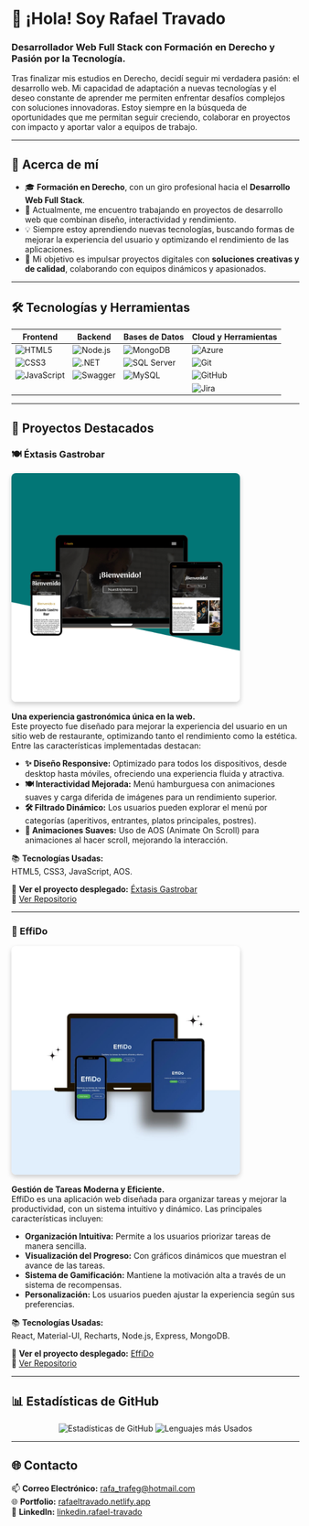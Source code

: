 # 👋 ¡Hola! Soy Rafael Travado

### **Desarrollador Web Full Stack** con Formación en Derecho y Pasión por la Tecnología.

Tras finalizar mis estudios en Derecho, decidí seguir mi verdadera pasión: el desarrollo web. Mi capacidad de adaptación a nuevas tecnologías y el deseo constante de aprender me permiten enfrentar desafíos complejos con soluciones innovadoras. Estoy siempre en la búsqueda de oportunidades que me permitan seguir creciendo, colaborar en proyectos con impacto y aportar valor a equipos de trabajo.

---

## 🌱 Acerca de mí

- 🎓 **Formación en Derecho**, con un giro profesional hacia el **Desarrollo Web Full Stack**.
- 🔭 Actualmente, me encuentro trabajando en proyectos de desarrollo web que combinan diseño, interactividad y rendimiento.
- 💡 Siempre estoy aprendiendo nuevas tecnologías, buscando formas de mejorar la experiencia del usuario y optimizando el rendimiento de las aplicaciones.
- 🚀 Mi objetivo es impulsar proyectos digitales con **soluciones creativas y de calidad**, colaborando con equipos dinámicos y apasionados.

---

## 🛠️ Tecnologías y Herramientas

| **Frontend** | **Backend** | **Bases de Datos** | **Cloud y Herramientas** |
|--------------|-------------|--------------------|--------------------------|
| ![HTML5](https://img.shields.io/badge/HTML5-E34F26?style=for-the-badge&logo=html5&logoColor=white) | ![Node.js](https://img.shields.io/badge/Node.js-339933?style=for-the-badge&logo=nodedotjs&logoColor=white) | ![MongoDB](https://img.shields.io/badge/MongoDB-47A248?style=for-the-badge&logo=mongodb&logoColor=white) | ![Azure](https://img.shields.io/badge/Microsoft_Azure-0089D6?style=for-the-badge&logo=microsoft-azure&logoColor=white) |
| ![CSS3](https://img.shields.io/badge/CSS3-1572B6?style=for-the-badge&logo=css3&logoColor=white) | ![.NET](https://img.shields.io/badge/.NET-512BD4?style=for-the-badge&logo=dotnet&logoColor=white) | ![SQL Server](https://img.shields.io/badge/Microsoft%20SQL%20Server-CC2927?style=for-the-badge&logo=microsoft%20sql%20server&logoColor=white) | ![Git](https://img.shields.io/badge/Git-F05032?style=for-the-badge&logo=git&logoColor=white) |
| ![JavaScript](https://img.shields.io/badge/JavaScript-F7DF1E?style=for-the-badge&logo=javascript&logoColor=black) | ![Swagger](https://img.shields.io/badge/Swagger-85EA2D?style=for-the-badge&logo=swagger&logoColor=black) | ![MySQL](https://img.shields.io/badge/MySQL-4479A1?style=for-the-badge&logo=mysql&logoColor=white) | ![GitHub](https://img.shields.io/badge/GitHub-181717?style=for-the-badge&logo=github&logoColor=white) |
|              |             |                    | ![Jira](https://img.shields.io/badge/Jira-0052CC?style=for-the-badge&logo=jira&logoColor=white) |

---

## 🚀 Proyectos Destacados

### 🍽️ Éxtasis Gastrobar
<img src="https://github.com/Rafael-TF/Portafolio/raw/main/src/Recursos/extasis/Extasis.png" alt="Éxtasis Gastrobar" width="400" style="border-radius: 8px; box-shadow: 0 4px 8px rgba(0,0,0,0.2);"/>

**Una experiencia gastronómica única en la web.**  
Este proyecto fue diseñado para mejorar la experiencia del usuario en un sitio web de restaurante, optimizando tanto el rendimiento como la estética. Entre las características implementadas destacan:

- **✨ Diseño Responsive:** Optimizado para todos los dispositivos, desde desktop hasta móviles, ofreciendo una experiencia fluida y atractiva.
- **🍽️ Interactividad Mejorada:** Menú hamburguesa con animaciones suaves y carga diferida de imágenes para un rendimiento superior.
- **🛠️ Filtrado Dinámico:** Los usuarios pueden explorar el menú por categorías (aperitivos, entrantes, platos principales, postres).
- **🎨 Animaciones Suaves:** Uso de AOS (Animate On Scroll) para animaciones al hacer scroll, mejorando la interacción.

📚 **Tecnologías Usadas:**  
HTML5, CSS3, JavaScript, AOS.

🔗 **Ver el proyecto desplegado:** [Éxtasis Gastrobar](https://extasis-gastrobar-rafaeltravado.netlify.app/)  
🔗 [Ver Repositorio](https://github.com/Rafael-TF/Restaurante)

---

### 📝 EffiDo
<img src="https://github.com/Rafael-TF/Portafolio/raw/main/src/Recursos/effido/EFFIDO.jpg" alt="EffiDo" width="400" style="border-radius: 8px; box-shadow: 0 4px 8px rgba(0,0,0,0.2);"/>

**Gestión de Tareas Moderna y Eficiente.**  
EffiDo es una aplicación web diseñada para organizar tareas y mejorar la productividad, con un sistema intuitivo y dinámico. Las principales características incluyen:

- **Organización Intuitiva:** Permite a los usuarios priorizar tareas de manera sencilla.
- **Visualización del Progreso:** Con gráficos dinámicos que muestran el avance de las tareas.
- **Sistema de Gamificación:** Mantiene la motivación alta a través de un sistema de recompensas.
- **Personalización:** Los usuarios pueden ajustar la experiencia según sus preferencias.

📚 **Tecnologías Usadas:**  
React, Material-UI, Recharts, Node.js, Express, MongoDB.

🔗 **Ver el proyecto desplegado:** [EffiDo](https://effido.onrender.com/)  
🔗 [Ver Repositorio](https://github.com/Rafael-TF/EffiDo)

---

## 📊 Estadísticas de GitHub

<div align="center">
  <img src="https://github-readme-stats.vercel.app/api?username=Rafael-TF&show_icons=true&theme=radical&hide=prs&count_private=true" alt="Estadísticas de GitHub" width="400"/>
  <img src="https://github-readme-stats.vercel.app/api/top-langs/?username=Rafael-TF&layout=compact&theme=radical&hide=css" alt="Lenguajes más Usados" width="400"/>
</div>

---

## 🌐 Contacto

📫 **Correo Electrónico:** [rafa_trafeg@hotmail.com](mailto:rafa_trafeg@hotmail.com)  
🌐 **Portfolio:** [rafaeltravado.netlify.app](https://rafaeltravado.netlify.app/)  
💼 **LinkedIn:** [linkedin.rafael-travado](https://www.linkedin.com/in/rafael-travado-4a1b6437/)
